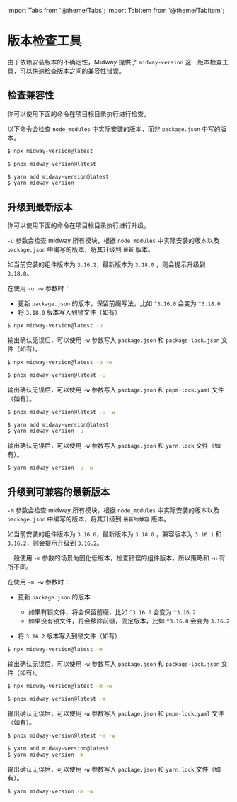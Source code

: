 import Tabs from '@theme/Tabs';
import TabItem from '@theme/TabItem';

# 版本检查工具

由于依赖安装版本的不确定性，Midway 提供了 `midway-version` 这一版本检查工具，可以快速检查版本之间的兼容性错误。



## 检查兼容性

你可以使用下面的命令在项目根目录执行进行检查。

以下命令会检查 `node_modules` 中实际安装的版本，而非 `package.json` 中写的版本。

<Tabs groupId="midway-version">

<TabItem value="npm" label="npm">

```bash
$ npx midway-version@latest
```

</TabItem>
<TabItem value="pnpm" label="pnpm">

```bash
$ pnpx midway-version@latest
```

</TabItem>

<TabItem value="yarn" label="yarn">

```bash
$ yarn add midway-version@latest
$ yarn midway-version
```

</TabItem>

</Tabs>



## 升级到最新版本

你可以使用下面的命令在项目根目录执行进行升级。

`-u` 参数会检查 midway 所有模块，根据 `node_modules` 中实际安装的版本以及 `package.json` 中编写的版本，将其升级到 `最新` 版本。

如当前安装的组件版本为 `3.16.2`，最新版本为 `3.18.0` ，则会提示升级到 `3.18.0`。

在使用  `-u -w` 参数时：

* 更新 `package.json` 的版本，保留前缀写法，比如 `^3.16.0` 会变为 `^3.18.0`
* 将 `3.18.0` 版本写入到锁文件（如有）

<Tabs groupId="midway-version">

<TabItem value="npm" label="npm">

```bash
$ npx midway-version@latest -u
```

输出确认无误后，可以使用 `-w` 参数写入 `package.json` 和 `package-lock.json` 文件（如有）。

```bash
$ npx midway-version@latest -u -w
```

</TabItem>
<TabItem value="pnpm" label="pnpm">

```bash
$ pnpx midway-version@latest -u
```

输出确认无误后，可以使用 `-w` 参数写入 `package.json` 和 `pnpm-lock.yaml` 文件（如有）。

```bash
$ pnpx midway-version@latest -u -w
```

</TabItem>

<TabItem value="yarn" label="yarn">

```bash
$ yarn add midway-version@latest
$ yarn midway-version -u
```

输出确认无误后，可以使用 `-w` 参数写入 `package.json` 和 `yarn.lock` 文件（如有）。

```bash
$ yarn midway-version -u -w
```

</TabItem>

</Tabs>



## 升级到可兼容的最新版本

`-m` 参数会检查 midway 所有模块，根据 `node_modules` 中实际安装的版本以及 `package.json` 中编写的版本，将其升级到 `最新的兼容` 版本。

如当前安装的组件版本为 `3.16.0`，最新版本为 `3.18.0` ，兼容版本为 `3.16.1` 和 `3.16.2`，则会提示升级到 `3.16.2`。

一般使用 `-m` 参数的场景为固化低版本，检查错误的组件版本，所以策略和 `-u` 有所不同。

在使用 `-m -w` 参数时：

* 更新 `package.json` 的版本
  * 如果有锁文件，将会保留前缀，比如 `^3.16.0` 会变为 `^3.16.2`
  * 如果没有锁文件，将会移除前缀，固定版本，比如 `^3.16.0` 会变为 `3.16.2`

* 将 `3.16.2` 版本写入到锁文件（如有）

<Tabs groupId="midway-version">

<TabItem value="npm" label="npm">

```bash
$ npx midway-version@latest -m
```

输出确认无误后，可以使用 `-w` 参数写入 `package.json` 和 `package-lock.json` 文件（如有）。

```bash
$ npx midway-version@latest -m -w
```

</TabItem>
<TabItem value="pnpm" label="pnpm">

```bash
$ pnpx midway-version@latest -m
```

输出确认无误后，可以使用 `-w` 参数写入 `package.json` 和 `pnpm-lock.yaml` 文件（如有）。

```bash
$ pnpx midway-version@latest -m -w
```

</TabItem>

<TabItem value="yarn" label="yarn">

```bash
$ yarn add midway-version@latest
$ yarn midway-version -m
```

输出确认无误后，可以使用 `-w` 参数写入 `package.json` 和 `yarn.lock` 文件（如有）。

```bash
$ yarn midway-version -m -w
```

</TabItem>

</Tabs>

